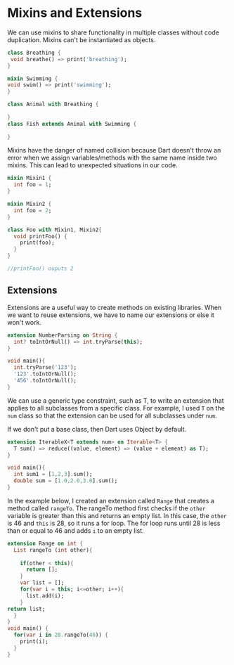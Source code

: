 # Mixins and Extensions

We can use mixins to share functionality
in multiple classes without code duplication.
Mixins can't be instantiated as objects.

```dart
class Breathing {
 void breathe() => print('breathing');
}

mixin Swimming {
void swim() => print('swimming');
}

class Animal with Breathing {
 
}
class Fish extends Animal with Swimming {
  
}
```

Mixins have the danger of named collision because
Dart doesn't throw an error when we assign variables/methods
with the same name inside two mixins. This can lead
to unexpected situations in our code.

```dart
mixin Mixin1 {
  int foo = 1;
}

mixin Mixin2 {
  int foo = 2;
}

class Foo with Mixin1, Mixin2{
  void printFoo() {
    print(foo);
  }
}

//printFoo() ouputs 2
```

## Extensions

Extensions are a useful way to create methods on existing libraries. When
we want to reuse extensions, we have to name our extensions or else it won't
work.

```dart
extension NumberParsing on String {
  int? toIntOrNull() => int.tryParse(this);
}

void main(){
  int.tryParse('123');
  '123'.toIntOrNull();
  '456'.toIntOrNull();
}
```

We can use a generic type constraint, such as T, to write an extension
that applies to all subclasses from a specific class. For example, I
used `T` on the `num` class so that the extension can be used for all
subclasses under `num`.

If we don't put a base class, then Dart uses Object by default.

```dart
extension IterableX<T extends num> on Iterable<T> {
  T sum() => reduce((value, element) => (value + element) as T);
}

void main(){
  int sum1 = [1,2,3].sum();
  double sum = [1.0,2.0,3.0].sum();
}
```

In the example below, I created an extension called `Range` that creates a method
called `rangeTo`. The rangeTo  method first checks if the `other` variable is greater
than this and returns an empty list. In this case, the `other` is 46 and `this` is 28, so 
it runs a for loop. The for loop runs until 28 is less than or equal to 46 and adds `i` to
an empty list.

```dart
extension Range on int {
  List rangeTo (int other){
    
    if(other < this){
      return [];
    }
    var list = [];
    for(var i = this; i<=other; i++){
      list.add(i);
    }
return list;
  }
}
void main() {
  for(var i in 28.rangeTo(46)) {
    print(i);
  }
}
```